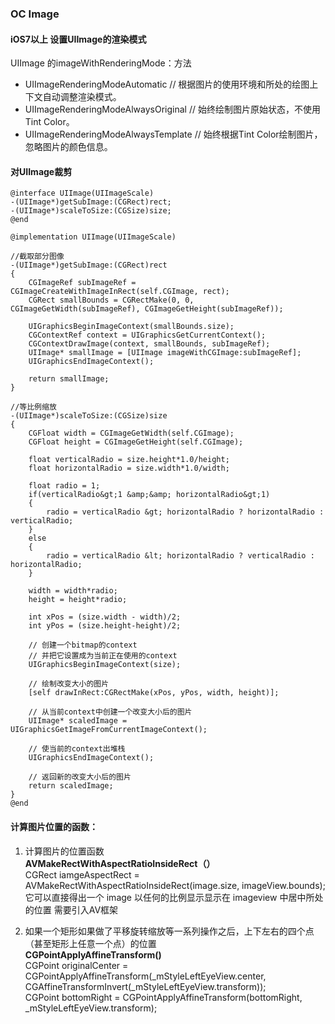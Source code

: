 ### OC Image

#### iOS7以上 设置UIImage的渲染模式

UIImage 的imageWithRenderingMode：方法

- UIImageRenderingModeAutomatic  // 根据图片的使用环境和所处的绘图上下文自动调整渲染模式。
- UIImageRenderingModeAlwaysOriginal   // 始终绘制图片原始状态，不使用Tint Color。
- UIImageRenderingModeAlwaysTemplate   // 始终根据Tint Color绘制图片，忽略图片的颜色信息。



#### 对UIImage裁剪

```
@interface UIImage(UIImageScale)
-(UIImage*)getSubImage:(CGRect)rect;
-(UIImage*)scaleToSize:(CGSize)size;
@end

@implementation UIImage(UIImageScale)

//截取部分图像
-(UIImage*)getSubImage:(CGRect)rect
{
    CGImageRef subImageRef = CGImageCreateWithImageInRect(self.CGImage, rect);
    CGRect smallBounds = CGRectMake(0, 0, CGImageGetWidth(subImageRef), CGImageGetHeight(subImageRef));

    UIGraphicsBeginImageContext(smallBounds.size);
    CGContextRef context = UIGraphicsGetCurrentContext();
    CGContextDrawImage(context, smallBounds, subImageRef);
    UIImage* smallImage = [UIImage imageWithCGImage:subImageRef];
    UIGraphicsEndImageContext();

    return smallImage;
}

//等比例缩放
-(UIImage*)scaleToSize:(CGSize)size
{
    CGFloat width = CGImageGetWidth(self.CGImage);
    CGFloat height = CGImageGetHeight(self.CGImage);

    float verticalRadio = size.height*1.0/height;
    float horizontalRadio = size.width*1.0/width;

    float radio = 1;
    if(verticalRadio&gt;1 &amp;&amp; horizontalRadio&gt;1)
    {
        radio = verticalRadio &gt; horizontalRadio ? horizontalRadio : verticalRadio;
    }
    else
    {
        radio = verticalRadio &lt; horizontalRadio ? verticalRadio : horizontalRadio;
    }

    width = width*radio;
    height = height*radio;

    int xPos = (size.width - width)/2;
    int yPos = (size.height-height)/2;

    // 创建一个bitmap的context
    // 并把它设置成为当前正在使用的context
    UIGraphicsBeginImageContext(size);

    // 绘制改变大小的图片
    [self drawInRect:CGRectMake(xPos, yPos, width, height)];

    // 从当前context中创建一个改变大小后的图片
    UIImage* scaledImage = UIGraphicsGetImageFromCurrentImageContext();

    // 使当前的context出堆栈
    UIGraphicsEndImageContext();

    // 返回新的改变大小后的图片
    return scaledImage;
}
@end
```

#### 计算图片位置的函数：
1. 计算图片的位置函数    
**AVMakeRectWithAspectRatioInsideRect（）**    
CGRect iamgeAspectRect = AVMakeRectWithAspectRatioInsideRect(image.size, imageView.bounds);    
它可以直接得出一个 image 以任何的比例显示显示在 imageview 中居中所处的位置
需要引入AV框架

2. 如果一个矩形如果做了平移旋转缩放等一系列操作之后，上下左右的四个点（甚至矩形上任意一个点）的位置     
**CGPointApplyAffineTransform()**    
CGPoint originalCenter = CGPointApplyAffineTransform(_mStyleLeftEyeView.center,                                                      CGAffineTransformInvert(_mStyleLeftEyeView.transform));    
CGPoint bottomRight = CGPointApplyAffineTransform(bottomRight, _mStyleLeftEyeView.transform);

